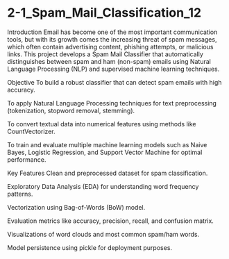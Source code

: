 # 2-1_Spam_Mail_Classification_12


Introduction
Email has become one of the most important communication tools, but with its growth comes the increasing threat of spam messages, which often contain advertising content, phishing attempts, or malicious links. This project develops a Spam Mail Classifier that automatically distinguishes between spam and ham (non-spam) emails using Natural Language Processing (NLP) and supervised machine learning techniques.

Objective
To build a robust classifier that can detect spam emails with high accuracy.

To apply Natural Language Processing techniques for text preprocessing (tokenization, stopword removal, stemming).

To convert textual data into numerical features using methods like CountVectorizer.

To train and evaluate multiple machine learning models such as Naive Bayes, Logistic Regression, and Support Vector Machine for optimal performance.

Key Features
Clean and preprocessed dataset for spam classification.

Exploratory Data Analysis (EDA) for understanding word frequency patterns.

Vectorization using Bag-of-Words (BoW) model.

Evaluation metrics like accuracy, precision, recall, and confusion matrix.

Visualizations of word clouds and most common spam/ham words.

Model persistence using pickle for deployment purposes.
